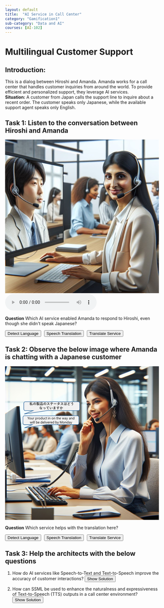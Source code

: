```yaml
---
layout: default
title:  "AI Service in Call Center"
category: "Gamification1"
sub-category: "Data and AI"
courses: [AI-102]
---
```


# Multilingual Customer Support

## Introduction:

This is a dialog between Hiroshi and Amanda. Amanda works for a call center that handles customer inquiries from around the world. To provide efficient and personalized support, they leverage AI services.<br>
**Situation:** A customer from Japan calls the support line to inquire about a recent order. The customer speaks only Japanese, while the available support agent speaks only English.

## Task 1: Listen to the conversation between Hiroshi and Amanda

<a href="./images/cc.png">
  <img src="./images/cc.png" alt="Amanda talking to Hiroshi over the phone">
</a>
<br>
<audio controls>
  <source src=" /iengage/project-files/gamification/Data and AI/videos/callcenter.m4a" type="audio/mpeg"> 
  Your browser does not support the audio element.
</audio>

**Question** Which AI service enabled Amanda to respond to Hiroshi, even though she didn't speak Japanese?


<div class="button-container">
    <button id="a1" onclick="markAnswer(this, false, 'result')">Detect Language</button>
    <button id="a2" onclick="markAnswer(this, true, 'result')">Speech Translation</button>
    <button id="a3" onclick="markAnswer(this, false, 'result')">Translate Service</button>
</div>
<p id="result"></p>

## Task 2: Observe the below image where Amanda is chatting with a Japanese customer <br>

<a href="./images/cc2.png">
  <img src="./images/cc2.png" alt="Amanda talking to Hiroshi over the chat">
</a>
<br>

**Question** Which service helps with the translation here?
<div class="button-container">
    <button id="a21" onclick="markAnswer(this, false, 'result1')">Detect Language</button>
    <button id="a22" onclick="markAnswer(this, false, 'result1')">Speech Translation</button>
    <button id="a23" onclick="markAnswer(this, true, 'result1')">Translate Service</button>
</div>
<p id="result1"></p>

## Task 3: Help the architects with the below questions

1. How do AI services like Speech-to-Text and Text-to-Speech improve the accuracy of customer interactions?
   <button onclick="toggleSolution('solution1')">Show Solution</button>
   <div id="solution1" style="display:none;">
    <div class="benefit">
        <p class="benefit-title">Enhanced Understanding:</p>
        <p>Speech-to-Text (STT) converts spoken language into written text with high accuracy, ensuring that customer queries are accurately captured.</p>
    </div>
    <div class="benefit">
        <p class="benefit-title">Clear Communication:</p>
        <p>Text-to-Speech (TTS) converts text responses into natural-sounding speech, making it easier for customers to understand the information provided.</p>
    </div>
    <div class="benefit">
        <p class="benefit-title">Real-Time Processing:</p>
        <p>Both STT and TTS operate in real-time, allowing for immediate transcription and response, which reduces misunderstandings and improves the flow of conversation.</p>
    </div> 
   </div>

2. How can SSML be used to enhance the naturalness and expressiveness of Text-to-Speech (TTS) outputs in a call center environment?
   <button onclick="toggleSolution('solution2')">Show Solution</button>
   <div id="solution2" style="display:none;">
     <div class="benefit">
        <p class="benefit-title">Enhanced Understanding:</p>
        <p>Speech-to-Text (STT) converts spoken language into written text with high accuracy, ensuring that customer queries are accurately captured.</p>
    </div>
    <div class="benefit">
        <p class="benefit-title">Clear Communication:</p>
        <p>Text-to-Speech (TTS) converts text responses into natural-sounding speech, making it easier for customers to understand the information provided.</p>
    </div>
    <div class="benefit">
        <p class="benefit-title">Real-Time Processing:</p>
        <p>Both STT and TTS operate in real-time, allowing for immediate transcription and response, which reduces misunderstandings and improves the flow of conversation.</p>
    </div>
    <div class="benefit">
        <p class="benefit-title">Prosody Control:</p>
        <p>SSML allows you to adjust the pitch, rate, and volume of the synthesized speech. This can make the speech sound more natural and engaging. For example, increasing the pitch slightly for a greeting can make it sound more friendly.</p>
        <code>
            &lt;speak&gt;<br>
            &nbsp;&nbsp;&lt;prosody pitch="+10%"&gt;Hello, how can I assist you today?&lt;/prosody&gt;<br>
            &lt;/speak&gt;
        </code>
    </div>
    <div class="benefit">
        <p class="benefit-title">Pauses and Breaks:</p>
        <p>You can insert pauses or breaks at appropriate places to mimic natural speech patterns. This helps in making the conversation sound more human-like and easier to understand.</p>
        <code>
            &lt;speak&gt;<br>
            &nbsp;&nbsp;Your order number is &lt;break time="500ms"/&gt; 123456.<br>
            &lt;/speak&gt;
        </code>
    </div>
    <div class="benefit">
        <p class="benefit-title">Emphasis:</p>
        <p>SSML allows you to emphasize certain words or phrases, which can help in conveying important information more effectively.</p>
        <code>
            &lt;speak&gt;<br>
            &nbsp;&nbsp;&lt;emphasis level="strong"&gt;Thank you&lt;/emphasis&gt; for your patience.<br>
            &lt;/speak&gt;
        </code>
    </div>
    <div class="benefit">
        <p class="benefit-title">Voice Selection:</p>
        <p>SSML enables the selection of different voices for different types of interactions. For example, a more formal voice can be used for official announcements, while a friendly voice can be used for customer greetings.</p>
        <code>
            &lt;speak&gt;<br>
            &nbsp;&nbsp;&lt;voice name="en-US-JennyNeural"&gt;Welcome to our service center.&lt;/voice&gt;<br>
            &lt;/speak&gt;
        </code>
    </div>
    <div class="benefit">
        <p class="benefit-title">Pronunciation:</p>
        <p>You can use SSML to specify the pronunciation of certain words, ensuring that names, technical terms, or foreign words are pronounced correctly.</p>
        <code>
            &lt;speak&gt;<br>
            &nbsp;&nbsp;The product name is &lt;phoneme alphabet="ipa" ph="ˈæpl"&gt;Apple&lt;/phoneme&gt;.<br>
            &lt;/speak&gt;
        </code>
    </div>
    <div class="benefit">
        <p class="benefit-title">Audio Effects:</p>
        <p>SSML supports the inclusion of audio effects, such as background music or sound effects, to enhance the overall customer experience.</p>
        <code>
            &lt;speak&gt;<br>
            &nbsp;&nbsp;&lt;audio src="sound_effect.mp3"&gt;Your call is important to us.&lt;/audio&gt;<br>
            &lt;/speak&gt;
        </code>
    </div>
   </div>

<style>
    .button-container {
        display: flex;
        gap: 10px;
    }
    .correct {
        background-color: green;
        color: white;
    }
    .incorrect {
        color: red;
    }
    .benefit {
            margin-bottom: 20px;
        }
        .benefit-title {
            font-weight: bold;
        }
        code {
            display: block;
            background-color: #f4f4f4;
            padding: 10px;
            border-radius: 5px;
            margin-top: 10px;
        }
</style>
<script>
    function markAnswer(button, isCorrect, resultId) {
        if (isCorrect) {
            button.classList.add('correct');
            document.getElementById(resultId).innerText = 'Correct Answer';
            document.getElementById(resultId).classList.remove('incorrect');
        } else {
            document.getElementById(resultId).innerText = 'Incorrect choice';
            document.getElementById(resultId).classList.add('incorrect');
        }
    }

       function toggleSolution(id) {
  var element = document.getElementById(id);
  if (element.style.display === "none") {
    element.style.display = "block";
  } else {
    element.style.display = "none";
  }
}
</script>
